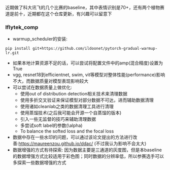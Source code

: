 近期做了科大讯飞的几个比赛的baseline，其中表情识别是70+，还有两个植物赛道是前十，近期都在这个仓库更新，有兴趣可以留意下

### Iflytek_comp
+ warmup_scheduler的安装:
```
pip install git+https://github.com/ildoonet/pytorch-gradual-warmup-lr.git
```
+ 如果本地计算资源不足的话，可以尝试将配置文件中的amp(混合精度)设置为True
+ vgg, resnet18到efficientnet, swim, vit等模型对整体性能(performance)影响不大，而数据质量对模型表现影响较大
+ 可以尝试在数据质量上做优化: 
  +  使用out of distribution detection相关技术来清理数据
  +  使用多折交叉验证来保证模型对部分数据不可达，进而辅助数据清理
  +  使用诸如cleanlab之类的数据清理工具进行清理
  +  使用蒸馏技术(之后我可能会开源一个自蒸馏的版本)
  +  引入一些无监督的技巧来辅助清理数据
  +  多尝试soft label的参数(\alpha)
  +  To balance the softed loss and the focal loss
+ 数据中存在一些水印的问题，可以通过该论文提出的方法进行改善:https://maureenzou.github.io/ddac/ (不过我认为影响不会太大)
+ 数据增强的方式有待探索: 因为数据主要是三通道的灰度图，但是本baseline的数据增强方式比较适用于彩色图；同时数据的分辨率低，所以参赛选手可以多探索一些数据增强的方式
